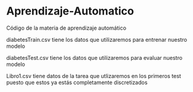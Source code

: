 # Aprendizaje-Automatico
Código de la materia de aprendizaje automático

diabetesTrain.csv tiene los datos que utilizaremos para entrenar nuestro modelo

diabetesTest.csv tiene los datos que utilizaremos para evaluar nuestro modelo

Libro1.csv tiene datos de la tarea que utlizaremos en los primeros test puesto que estos ya estás completamente discretizados
